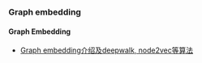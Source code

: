 ### Graph embedding


#### Graph Embedding
- [Graph embedding介绍及deepwalk, node2vec等算法](https://zhuanlan.zhihu.com/p/64200072)